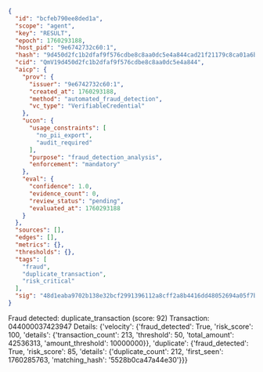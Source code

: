 ```json
{
  "id": "bcfeb790ee8ded1a",
  "scope": "agent",
  "key": "RESULT",
  "epoch": 1760293188,
  "host_pid": "9e6742732c60:1",
  "hash": "9d450d2fc1b2dfaf9f576cdbe8c8aa0dc5e4a844cad21f21179c8ca01a6bfbd1",
  "cid": "QmV19d450d2fc1b2dfaf9f576cdbe8c8aa0dc5e4a844",
  "aicp": {
    "prov": {
      "issuer": "9e6742732c60:1",
      "created_at": 1760293188,
      "method": "automated_fraud_detection",
      "vc_type": "VerifiableCredential"
    },
    "ucon": {
      "usage_constraints": [
        "no_pii_export",
        "audit_required"
      ],
      "purpose": "fraud_detection_analysis",
      "enforcement": "mandatory"
    },
    "eval": {
      "confidence": 1.0,
      "evidence_count": 0,
      "review_status": "pending",
      "evaluated_at": 1760293188
    }
  },
  "sources": [],
  "edges": [],
  "metrics": {},
  "thresholds": {},
  "tags": [
    "fraud",
    "duplicate_transaction",
    "risk_critical"
  ],
  "sig": "48d1eaba9702b138e32bcf2991396112a8cff2a8b4416dd48052694a05f7b6fa"
}
```

Fraud detected: duplicate_transaction (score: 92)
Transaction: 044000037423947
Details: {'velocity': {'fraud_detected': True, 'risk_score': 100, 'details': {'transaction_count': 213, 'threshold': 50, 'total_amount': 42536313, 'amount_threshold': 10000000}}, 'duplicate': {'fraud_detected': True, 'risk_score': 85, 'details': {'duplicate_count': 212, 'first_seen': 1760285763, 'matching_hash': '5528b0ca47a44e30'}}}